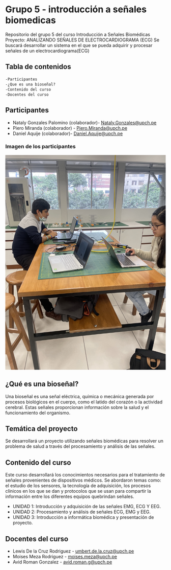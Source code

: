# Grupo 5 - introducción a señales biomedicas
Repositorio del grupo 5 del curso Introducción a Señales Biomédicas
Proyecto: ANALIZANDO SEÑALES DE ELECTROCARDIOGRAMA (ECG)
Se buscará desarrollar un sistema en el que se pueda adquirir y procesar señales de un electrocardiograma(ECG)

## Tabla de contenidos
    -Participantes
    -¿Que es una bioseñal?
    -Contenido del curso
    -Docentes del curso

## Participantes
- Nataly Gonzales Palomino (colaborador)- Nataly.Gonzales@upch.pe
- Piero Miranda (colaborador) - Piero.Miranda@upch.pe
- Daniel Aquije (colaborador)- Daniel.Aquije@upch.pe
 ### Imagen de los participantes
 <img src ="imagen\IMG_0199.JPG">

## ¿Qué es una bioseñal?
Una bioseñal es una señal eléctrica, química o mecánica generada por procesos biológicos en el cuerpo, como el latido del corazón o la actividad cerebral. Estas señales proporcionan información sobre la salud y el funcionamiento del organismo.

## Temática del proyecto
Se desarrollará un proyecto utilizando señales biomédicas para resolver un problema de salud a través del procesamiento y análisis de las señales.


## Contenido del curso
Este curso desarrollará los conocimientos necesarios para el tratamiento de señales provenientes de dispositivos médicos. Se abordaron temas como: el estudio de los sensores, la tecnología de adquisición, los procesos clínicos en los que se dan y protocolos que se usan para compartir la información entre los diferentes equipos quebrindan señales. 
- UNIDAD 1: Introducción y adquisición de las señales EMG, ECG Y EEG.
- UNIDAD 2: Procesamiento y análisis de señales ECG, EMG y EEG.
- UNIDAD 3: Introducción a informática biomédica y presentación de proyecto.


## Docentes del curso
- Lewis De la Cruz Rodriguez - umbert.de.la.cruz@upch.pe
- Moises Meza Rodriguez - moises.meza@upch.pe
- Avid Roman Gonzalez - avid.roman.g@upch.pe